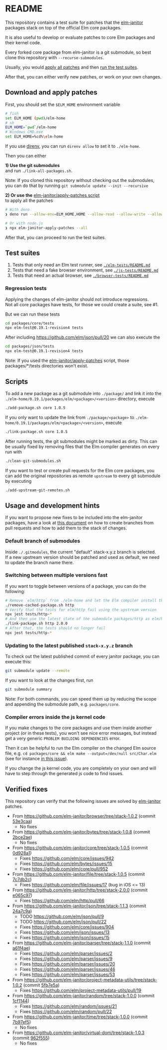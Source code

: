 # README

This repository contains a test suite for patches that the [elm-janitor](https://github.com/elm-janitor) packages stack on top of the official Elm core packages.

It is also useful to develop or evaluate patches to core Elm packages and their kernel code.

Every forked core package from elm-janitor is a git submodule, so best clone
this repository with `--recurse-submodules`.

Usually, you would [apply all patches](#download-and-apply-patches) and then
[run the test suites](#test-suites).

After that, you can either verify new patches, or work on your own changes.

## Download and apply patches

First, you should set the `$ELM_HOME` environment variable

```sh
# fish
set ELM_HOME (pwd)/elm-home
# sh
ELM_HOME=`pwd`/elm-home
# Windows CMD.exe
set ELM_HOME=%cd%\elm-home
```

If you use [direnv](https://direnv.net/), you can run `direnv allow` to set it to `./elm-home`.

Then you can either

**1) Use the git submodules**\
and run `./link-all-packages.sh`.

Note: If you cloned this repository without checking out the submodules, you
can do that by running `git submodule update --init --recursive`

**2) Or use the**
[elm-janitor/apply-patches script][apply-patches]\
to apply all the patches

```sh
# With deno
❯ deno run --allow-env=ELM_HOME,HOME --allow-read --allow-write --allow-net=github.com,codeload.github.com,api.github.com  https://raw.githubusercontent.com/elm-janitor/apply-patches/main/deno/cli.ts --all

# Or with node.js
❯ npx elm-janitor-apply-patches --all
```

After that, you can proceed to run the test suites.

## Test suites

1. Tests that only need an Elm test runner, see
   [`./elm-tests/README.md`](./elm-tests/README.md)
2. Tests that need a fake browser environment, see
   [`./js-tests/README.md`](./js-tests/README.md)
3. Tests that need an actual browser, see
   [`./browser-tests/README.md`](./browser-tests/README.md)

### Regression tests
Applying the changes of elm-janitor should not introduce regressions.\
Not all core packages have tests, for those we could create a suite, see #1.

But we can run these tests

```sh
cd packages/core/tests
npx elm-test@0.19.1-revision4 tests
```

After including https://github.com/elm/json/pull/20 we can also execute the 

```sh
cd packages/json/tests
npx elm-test@0.19.1-revision4 tests
```

Note: If you used the [elm-janitor/apply-patches][apply-patches] script, those packages/*/tests directories won't exist.

## Scripts

To add a new package as a git submodule into `./package/` and link it into the
`./elm-home/0.19.1/packages/elm/<package>/<version>` directory, execute

```sh
./add-package.sh core 1.0.5
```

If you only want to update the link from `./package/<package>` to
`./elm-home/0.19.1/packages/elm/<package>/<version>`, execute

```sh
./link-package.sh core 1.0.5
```

After running tests, the git submodules might be marked as dirty. This can be
usually fixed by removing files that the Elm compiler generates on every run
with

```sh
./clean-git-submodules.sh
```

If you want to test or create pull requests for the Elm core packages, you can
add the original repositories as remote `upstream` to every git submodule by
executing

```sh
./add-upstream-git-remotes.sh
```

## Usage and development hints

If you want to propose new fixes to be included into the elm-janitor packages, have a look at [this document](https://github.com/elm-janitor/manifesto/blob/master/git-help.md) on how to create branches from pull requests and how to add them to the stack of changes.

### Default branch of submodules

Inside `./.gitmodules`, the current "default" stack-x.y.z branch is selected.  
If a new upstream version should be patched and used as default, we need to update the branch name there.

### Switching between multiple versions fast

If you want to toggle between versions of a package, you can do the following:

```sh
# Remove `elm/http` from ./elm-home and let the Elm compiler install the upstream version during the next build
./remove-cached-package.sh http
# Verify that the tests for elm/http fail using the upstream version
npx jest tests/http-*
# And then use the latest state of the submodule packages/http as elm/http v2.0.0
./link-package.sh http 2.0.0
# After that, the tests should no longer fail
npx jest tests/http-*
```

### Updating to the latest published `stack-x.y.z` branch

To check out the latest published commit of every janitor package, you can execute this:

```sh
git submodule update --remote
```

If you want to look at the changes first, run

```sh
git submodule summary
```

Note: For both commands, you can speed them up by reducing the scope and appending the submodule path, e.g. `packages/core`.


### Compiler errors inside the js kernel code

If you make changes to the core packages and use them inside another project
(or in these tests), you won't see nice error messages, but instead get a very
generic `PROBLEM BUILDING DEPENDENCIES` error.

Then it can be helpful to run the Elm compiler on the changed Elm source file,
e.g. `cd packages/core && elm make --output=/dev/null src/Char.elm` (see for
instance
[in this issue](https://github.com/elm-janitor/apply-patches/issues/1#issuecomment-1557515507)).

If you change the js kernel code, you are completely on your own and will have
to step through the generated js code to find issues.

## Verified fixes

This repository can verify that the following issues are solved by
[elm-janitor](https://github.com/elm-janitor) patches.

- From https://github.com/elm-janitor/browser/tree/stack-1.0.2 (commit
  [53e3caa](https://github.com/elm-janitor/browser/commit/53e3caa265fd9da3ec9880d47bb95eed6fe24ee6))
  - No fixes
- From https://github.com/elm-janitor/bytes/tree/stack-1.0.8 (commit
  [2bce2ae](https://github.com/elm-janitor/bytes/commit/2bce2aeda4ef18c3dcccd84084647d22a7af36a6))
  - No fixes
- From https://github.com/elm-janitor/core/tree/stack-1.0.5 (commit
  [0d928a1](https://github.com/elm-janitor/core/commit/0d928a177fc492e32a2f9bd92f5bcf9f5ca2f68c))
  - Fixes https://github.com/elm/core/issues/942
  - Fixes https://github.com/elm/bytes/issues/15
  - Fixes https://github.com/elm/core/pull/952
- From https://github.com/elm-janitor/file/tree/stack-1.0.5 (commit
  [7c7db2c](https://github.com/elm-janitor/file/commit/7c7db2c7d60edc79791852e72f01ca227f58f9ea))
  - Fixes https://github.com/elm/file/issues/17 (bug in iOS <= 13)
- From https://github.com/elm-janitor/http/tree/stack-2.0.0 (commit
  [e065c97](https://github.com/elm-janitor/http/commit/e065c97fbbe402ac7acc249edb4061f68bd220c0))
  - Fixes https://github.com/elm/http/pull/66
- From https://github.com/elm-janitor/json/tree/stack-1.1.3 (commit
  [24a7c9a](https://github.com/elm-janitor/json/commit/24a7c9a234350366a5672e46dd135a09e0336e28))
  - TODO https://github.com/elm/json/pull/9
  - TODO https://github.com/elm/json/pull/22
  - Fixes https://github.com/elm/core/issues/904
  - Fixes https://github.com/elm/json/issues/13
  - Fixes https://github.com/elm/json/issues/15
- From https://github.com/elm-janitor/parser/tree/stack-1.1.0 (commit
  [a61f4ae](https://github.com/elm-janitor/parser/commit/a61f4ae6d789f7dd6de51a1bd67c459bce9a7a0c))
  - Fixes https://github.com/elm/parser/issues/2
  - Fixes https://github.com/elm/parser/issues/9
  - Fixes https://github.com/elm/parser/issues/20
  - Fixes https://github.com/elm/parser/issues/46
  - Fixes https://github.com/elm/parser/issues/53
- From https://github.com/elm-janitor/project-metadata-utils/tree/stack-1.0.2
  (commit
  [5fb7e5a](https://github.com/elm-janitor/project-metadata-utils/commit/5fb7e5a54ece08edb3a31f26ed91c9dd43ad5664))
  - Fixes https://github.com/elm/project-metadata-utils/pull/19
- From https://github.com/elm-janitor/random/tree/stack-1.0.0 (commit
  [1cf1144](https://github.com/elm-janitor/random/commit/1cf11440beccc83184879eea9b233758355a6ef2))
  - Fixes https://github.com/elm/random/issues/21
  - Fixes https://github.com/elm/random/pull/22
- From https://github.com/elm-janitor/time/tree/stack-1.0.0 (commit
  [7b97ef5](https://github.com/elm-janitor/time/commit/7b97ef513b289d7b88704fcfc5a0807f7eb4f5ce))
  - No fixes
- From https://github.com/elm-janitor/virtual-dom/tree/stack-1.0.3 (commit
  [962f555](https://github.com/elm-janitor/virtual-dom/commit/962f55501704292d8b2b66695fc1f587b5185ef7))
  - No fixes

[apply-patches]: https://github.com/elm-janitor/apply-patches
